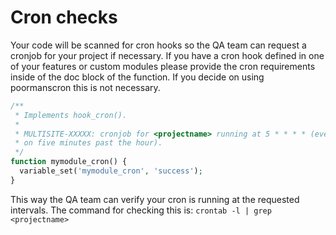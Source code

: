 # Cron checks
Your code will be scanned for cron hooks so the QA team can request a cronjob for
your project if necessary. If you have a cron hook defined in one of your features
or custom modules please provide the cron requirements inside of the doc block of the
function. If you decide on using poormanscron this is not necessary.

```php
/**
 * Implements hook_cron().
 *
 * MULTISITE-XXXXX: cronjob for <projectname> running at 5 * * * * (every hour on
 * on five minutes past the hour).
 */
function mymodule_cron() {
  variable_set('mymodule_cron', 'success');
}
```

This way the QA team can verify your cron is running at the requested intervals.
The command for checking this is: `crontab -l | grep <projectname>`